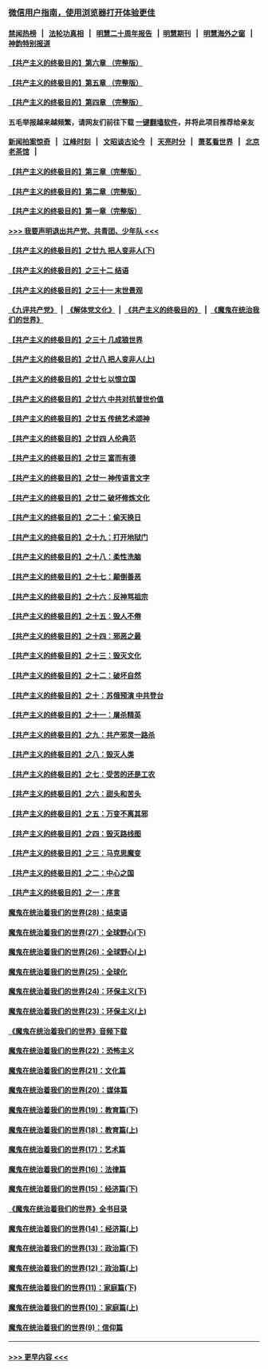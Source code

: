 ### [微信用户指南，使用浏览器打开体验更佳](https://github.com/gfw-breaker/banned-news1/blob/master/indexes/wechat-guide.md?t=0)
#### [禁闻热榜](热点新闻.md?t=0)  &nbsp;&nbsp;|&nbsp;&nbsp; [法轮功真相](https://github.com/gfw-breaker/truth/blob/master/README.md?t=0) &nbsp;&nbsp;|&nbsp;&nbsp; [明慧二十周年报告](https://github.com/gfw-breaker/mh-reports/blob/master/README.md?t=0) &nbsp;&nbsp;|&nbsp;&nbsp;[明慧期刊](https://github.com/gfw-breaker/mh-qikan) &nbsp;&nbsp;|&nbsp;&nbsp; [明慧海外之窗](https://github.com/gfw-breaker/mh-news/blob/master/README.md?t=0) &nbsp;&nbsp;|&nbsp;&nbsp; [神韵特别报道](https://github.com/gfw-breaker/mh-news/blob/master/shenyun.md?t=0)
#### [【共产主义的终极目的】第六章 （完整版）](../pages/nsc422/n11428913.md?t=02141733) 
#### [【共产主义的终极目的】第五章 （完整版）](../pages/nsc422/n11428912.md?t=02141733) 
#### [【共产主义的终极目的】第四章 （完整版）](../pages/nsc422/n11428907.md?t=02141733) 
#### 五毛举报越来越频繁，请网友们前往下载 [一键翻墙软件](https://github.com/gfw-breaker/ssr-accounts)，并将此项目推荐给亲友
#### [新闻拍案惊奇](https://github.com/gfw-breaker/banned-news1/blob/master/pages/link4.md) &nbsp;&nbsp;|&nbsp;&nbsp; [江峰时刻](https://github.com/gfw-breaker/banned-news1/blob/master/pages/link4.md) &nbsp;&nbsp;|&nbsp;&nbsp; [文昭谈古论今](https://github.com/gfw-breaker/banned-news1/blob/master/pages/link4.md) &nbsp;&nbsp;|&nbsp;&nbsp; [天亮时分](https://github.com/gfw-breaker/banned-news1/blob/master/pages/link4.md) &nbsp;&nbsp;|&nbsp;&nbsp; [萧茗看世界](https://github.com/gfw-breaker/banned-news1/blob/master/pages/link4.md) &nbsp;&nbsp;|&nbsp;&nbsp; [北京老茶馆](https://github.com/gfw-breaker/banned-news1/blob/master/pages/link4.md) &nbsp;&nbsp;|&nbsp;&nbsp; 
#### [【共产主义的终极目的】第三章（完整版）](../pages/nsc422/n11428848.md?t=02141733) 
#### [【共产主义的终极目的】第二章（完整版）](../pages/nsc422/n11428831.md?t=02141733) 
#### [【共产主义的终极目的】第一章（完整版）](../pages/nsc422/n11417651.md?t=02141733) 
#### [>>> 我要声明退出共产党、共青团、少年队 <<<](https://github.com/begood0513/goodnews/blob/master/quit/letter.md) 
#### [【共产主义的终极目的】之廿九 把人变非人(下)](../pages/nsc422/n11344140.md?t=02141733) 
#### [【共产主义的终极目的】之三十二 结语](../pages/nsc422/n11360535.md?t=02141733) 
#### [【共产主义的终极目的】之三十一 末世景观](../pages/nsc422/n11351129.md?t=02141733) 
#### [《九评共产党》](https://github.com/begood0513/9ping.md/blob/master/README.md) &nbsp;|&nbsp; [《解体党文化》](../../../../jtdwh.md/blob/master/README.md)  &nbsp;|&nbsp; [《共产主义的终极目的》](../../../../gczydzjmd.md/blob/master/README.md) &nbsp;|&nbsp; [《魔鬼在统治我们的世界》](../../../../mgztzwmdsj.md/blob/master/README.md) 
#### [【共产主义的终极目的】之三十 几成狼世界](../pages/nsc422/n11348280.md?t=02141733) 
#### [【共产主义的终极目的】之廿八 把人变非人(上)](../pages/nsc422/n11340492.md?t=02141733) 
#### [【共产主义的终极目的】之廿七 以恨立国](../pages/nsc422/n11336944.md?t=02141733) 
#### [【共产主义的终极目的】之廿六 中共对抗普世价值](../pages/nsc422/n11324785.md?t=02141733) 
#### [【共产主义的终极目的】之廿五 传统艺术颂神](../pages/nsc422/n11296396.md?t=02141733) 
#### [【共产主义的终极目的】之廿四 人伦典范](../pages/nsc422/n11296397.md?t=02141733) 
#### [【共产主义的终极目的】之廿三 富而有德](../pages/nsc422/n11283598.md?t=02141733) 
#### [【共产主义的终极目的】之廿一 神传语言文字](../pages/nsc422/n11263265.md?t=02141733) 
#### [【共产主义的终极目的】之廿二 破坏修炼文化](../pages/nsc422/n11245728.md?t=02141733) 
#### [【共产主义的终极目的】之二十：偷天换日](../pages/nsc422/n11238846.md?t=02141733) 
#### [【共产主义的终极目的】之十九：打开地狱门](../pages/nsc422/n11206376.md?t=02141733) 
#### [【共产主义的终极目的】之十八：柔性洗脑](../pages/nsc422/n11199994.md?t=02141733) 
#### [【共产主义的终极目的】之十七：颠倒善恶](../pages/nsc422/n11179782.md?t=02141733) 
#### [【共产主义的终极目的】之十六：反神骂祖宗](../pages/nsc422/n11166798.md?t=02141733) 
#### [【共产主义的终极目的】之十五：毁人不倦](../pages/nsc422/n11166792.md?t=02141733) 
#### [【共产主义的终极目的】之十四：邪恶之最](../pages/nsc422/n11150249.md?t=02141733) 
#### [【共产主义的终极目的】之十三：毁灭文化](../pages/nsc422/n11135227.md?t=02141733) 
#### [【共产主义的终极目的】之十二：破坏自然](../pages/nsc422/n11135214.md?t=02141733) 
#### [【共产主义的终极目的】之十：苏俄预演 中共登台](../pages/nsc422/n11118424.md?t=02141733) 
#### [【共产主义的终极目的】之十一：屠杀精英](../pages/nsc422/n11118442.md?t=02141733) 
#### [【共产主义的终极目的】之九：共产邪灵一路杀](../pages/nsc422/n11114139.md?t=02141733) 
#### [【共产主义的终极目的】之八：毁灭人类](../pages/nsc422/n11108503.md?t=02141733) 
#### [【共产主义的终极目的】之七：受苦的还是工农](../pages/nsc422/n11101809.md?t=02141733) 
#### [【共产主义的终极目的】之六：甜头和苦头](../pages/nsc422/n11096971.md?t=02141733) 
#### [【共产主义的终极目的】之五：万变不离其邪](../pages/nsc422/n11091285.md?t=02141733) 
#### [【共产主义的终极目的】之四：毁灭路线图](../pages/nsc422/n11086284.md?t=02141733) 
#### [【共产主义的终极目的】之三：马克思魔变](../pages/nsc422/n11061941.md?t=02141733) 
#### [【共产主义的终极目的】之二：中心之国](../pages/nsc422/n11047728.md?t=02141733) 
#### [【共产主义的终极目的】之一：序言](../pages/nsc422/n11086077.md?t=02141733) 
#### [魔鬼在统治着我们的世界(28)：结束语](../pages/nsc422/n10936246.md?t=02141733) 
#### [魔鬼在统治着我们的世界(27)：全球野心(下)](../pages/nsc422/n10928319.md?t=02141733) 
#### [魔鬼在统治着我们的世界(26)：全球野心(上)](../pages/nsc422/n10900318.md?t=02141733) 
#### [魔鬼在统治着我们的世界(25)：全球化](../pages/nsc422/n10788205.md?t=02141733) 
#### [魔鬼在统治着我们的世界(24)：环保主义(下)](../pages/nsc422/n10695307.md?t=02141733) 
#### [魔鬼在统治着我们的世界(23)：环保主义(上)](../pages/nsc422/n10688613.md?t=02141733) 
#### [《魔鬼在统治着我们的世界》音频下载](../pages/nsc422/n10635553.md?t=02141733) 
#### [魔鬼在统治着我们的世界(22)：恐怖主义](../pages/nsc422/n10614727.md?t=02141733) 
#### [魔鬼在统治着我们的世界(21)：文化篇](../pages/nsc422/n10597706.md?t=02141733) 
#### [魔鬼在统治着我们的世界(20)：媒体篇](../pages/nsc422/n10586579.md?t=02141733) 
#### [魔鬼在统治着我们的世界(19)：教育篇(下)](../pages/nsc422/n10564808.md?t=02141733) 
#### [魔鬼在统治着我们的世界(18)：教育篇(上)](../pages/nsc422/n10526970.md?t=02141733) 
#### [魔鬼在统治着我们的世界(17)：艺术篇](../pages/nsc422/n10499093.md?t=02141733) 
#### [魔鬼在统治着我们的世界(16)：法律篇](../pages/nsc422/n10485969.md?t=02141733) 
#### [魔鬼在统治着我们的世界(15)：经济篇(下)](../pages/nsc422/n10469975.md?t=02141733) 
#### [《魔鬼在统治着我们的世界》全书目录](../pages/nsc422/n10464261.md?t=02141733) 
#### [魔鬼在统治着我们的世界(14)：经济篇(上)](../pages/nsc422/n10457370.md?t=02141733) 
#### [魔鬼在统治着我们的世界(13)：政治篇(下)](../pages/nsc422/n10448270.md?t=02141733) 
#### [魔鬼在统治着我们的世界(12)：政治篇(上)](../pages/nsc422/n10444576.md?t=02141733) 
#### [魔鬼在统治着我们的世界(11)：家庭篇(下)](../pages/nsc422/n10440961.md?t=02141733) 
#### [魔鬼在统治着我们的世界(10)：家庭篇(上)](../pages/nsc422/n10435448.md?t=02141733) 
#### [魔鬼在统治着我们的世界(9)：信仰篇](../pages/nsc422/n10432159.md?t=02141733) 

----
#### [ >>> 更早内容 <<< ](../indexes/nsc422-earlier.md)
